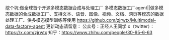 挖个坑:做全球首个开源多模态数据合成与处理工厂
多模态数据工厂agent||做多模态数据的合成数据工厂、支持文本、语音、图像、视频、文档、网页等模态的数据处理工厂、供多模态模型训练等使用
https://github.com/zjrwtx/Multimodal-data-factory-agent
更新动态请留意：
公众号：正经人王同学
x（twitter）：https://x.com/zjrwtx
知乎：https://www.zhihu.com/people/30-95-6-63

